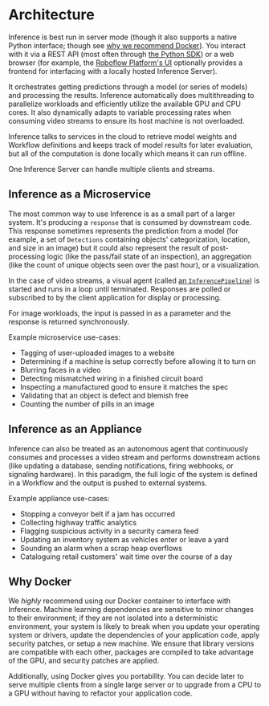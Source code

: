 # Architecture

Inference is best run in server mode (though it also supports a native Python interface;
though see [why we recommend Docker](#why-docker)). You interact with it via a REST API
(most often through [the Python SDK](/inference_helpers/inference_sdk/)) or a web
browser (for example, the [Roboflow Platform's UI](https://app.roboflow.com) optionally
provides a frontend for interfacing with a locally hosted Inference Server).

It orchestrates getting predictions through a model (or series of models) and
processing the results. Inference automatically does multithreading to parallelize
workloads and efficiently utilize the available GPU and CPU cores. It also dynamically
adapts to variable processing rates when consuming video streams to ensure its host
machine is not overloaded.

Inference talks to services in the cloud to retrieve model weights and
Workflow definitions and keeps track of model results for later evaluation, but
all of the computation is done locally which means it can run offline.

One Inference Server can handle multiple clients and streams.

## Inference as a Microservice

The most common way to use Inference is as a small part of a larger system. It's
producing a `response` that is consumed by downstream code. This response sometimes
represents the prediction from a model (for example, a set of `Detections` containing
objects' categorization, location, and size in an image) but it could also represent
the result of post-processing logic (like the pass/fail state of an inspection), an
aggregation (like the count of unique objects seen over the past hour), or a visualization.

In the case of video streams, a visual agent
(called [an `InferencePipeline`](/workflows/video_processing/overview/))
is started and runs in a loop until terminated. Responses are polled or subscribed
to by the client application for display or processing.

For image workloads, the input is passed in as a parameter and the response is
returned synchronously.

Example microservice use-cases:
* Tagging of user-uploaded images to a website
* Determining if a machine is setup correctly before allowing it to turn on
* Blurring faces in a video
* Detecting mismatched wiring in a finished circuit board
* Inspecting a manufactured good to ensure it matches the spec
* Validating that an object is defect and blemish free
* Counting the number of pills in an image

## Inference as an Appliance

Inference can also be treated as an autonomous agent that continuously consumes and
processes a video stream and performs downstream actions (like updating a database,
sending notifications, firing webhooks, or signaling hardware). In this paradigm,
the full logic of the system is defined in a Workflow and the output is pushed to
external systems.

Example appliance use-cases:
* Stopping a conveyor belt if a jam has occurred
* Collecting highway traffic analytics
* Flagging suspicious activity in a security camera feed
* Updating an inventory system as vehicles enter or leave a yard
* Sounding an alarm when a scrap heap overflows
* Cataloguing retail customers' wait time over the course of a day

## Why Docker

We _highly_ recommend using our Docker container to interface with Inference. Machine
learning dependencies are sensitive to minor changes to their environment; if they
are not isolated into a deterministic environment, your system is likely to break
when you update your operating system or drivers, update the dependencies of your
application code, apply security patches, or setup a new machine. We ensure that
library versions are compatible with each other, packages are compiled to take 
advantage of the GPU, and security patches are applied.

Additionally, using Docker gives you portability. You can decide later to serve
multiple clients from a single large server or to upgrade from a CPU to a GPU
without having to refactor your application code.
